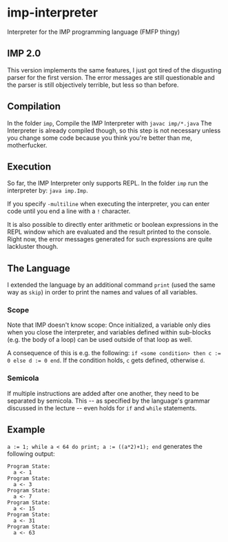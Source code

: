 # imp-interpreter

Interpreter for the IMP programming language (FMFP thingy)

## IMP 2.0

This version implements the same features, I just got tired of the disgusting parser for the first version. The error messages are still questionable and the parser is still objectively terrible, but less so than before.

## Compilation

In the folder `imp`, Compile the IMP Interpreter with `javac imp/*.java`
The Interpreter is already compiled though, so this step is not necessary unless you change some code because you think you're better than me, motherfucker.

## Execution

So far, the IMP Interpreter only supports REPL. In the folder `imp` run the interpreter by: `java imp.Imp`.

If you specify `-multiline` when executing the interpreter, you can enter code until you end a line with a `!` character.

It is also possible to directly enter arithmetic or boolean expressions in the REPL window which are evaluated and the result printed to the console. Right now, the error messages generated for such expressions are quite lackluster though.

## The Language

I extended the language by an additional command `print` (used the same way as `skip`) in order to print the names and values of all variables.

### Scope

Note that IMP doesn't know scope: Once initialized, a variable only dies when you close the interpreter, and variables defined within sub-blocks (e.g. the body of a loop) can be used outside of that loop as well.

A consequence of this is e.g. the following: `if <some condition> then c := 0 else d := 0 end`. If the condition holds, `c` gets defined, otherwise `d`.

### Semicola

If multiple instructions are added after one another, they need to be separated by semicola. This -- as specified by the language's grammar discussed in the lecture -- even holds for `if` and `while` statements.

## Example

`a := 1; while a < 64 do print; a := ((a*2)+1); end` generates the following output:

    Program State:
      a <- 1
    Program State:
      a <- 3
    Program State:
      a <- 7
    Program State:
      a <- 15
    Program State:
      a <- 31
    Program State:
      a <- 63
